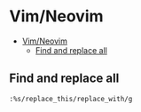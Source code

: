 # Vim/Neovim
<!--ts-->
* [Vim/Neovim](vim.md#vimneovim)
   * [Find and replace all](vim.md#find-and-replace-all)

<!-- Added by: runner, at: Fri Jul 16 09:21:31 UTC 2021 -->

<!--te-->

## Find and replace all
```vim
:%s/replace_this/replace_with/g
```
